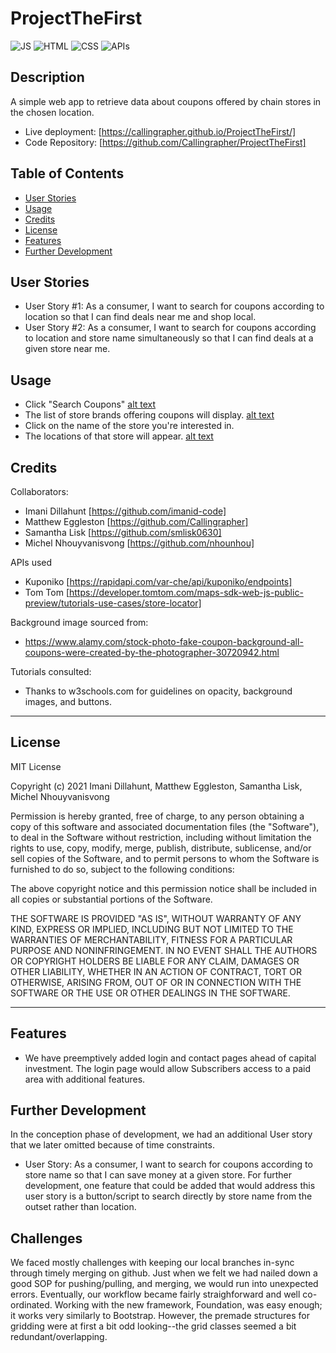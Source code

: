 # ProjectTheFirst


![JS](https://img.shields.io/badge/JavaScript-34%25-orange)
![HTML](https://img.shields.io/badge/HTML-33%25-brightgreen?style=plastic&logo=HTML5)
![CSS](https://img.shields.io/badge/CSS-33%25-blue?style=plastic&logo=CSS3)
![APIs](https://img.shields.io/badge/APIs-Two-purple?style=plastic&logo=appveyor)


## Description 

A simple web app to retrieve data about coupons offered by chain stores in the chosen location.
* Live deployment: [https://callingrapher.github.io/ProjectTheFirst/]
* Code Repository: [https://github.com/Callingrapher/ProjectTheFirst] 


## Table of Contents

* [User Stories](#user)
* [Usage](#usage)
* [Credits](#credits)
* [License](#license)
* [Features](#features)
* [Further Development](#further-development)


## User Stories

* User Story #1: As a consumer, I want to search for coupons according to location so that I can find deals near me and shop local.
* User Story #2: As a consumer, I want to search for coupons according to location and store name simultaneously so that I can find deals at a given store near me.


## Usage 

* Click "Search Coupons" 
[alt text](assets/images/step-1.png)
* The list of store brands offering coupons will display. 
[alt text](assets/images/step-2.png)
* Click on the name of the store you're interested in.
* The locations of that store will appear.
[alt text](assets/images/step-3.png)


## Credits

Collaborators:  
- Imani Dillahunt [https://github.com/imanid-code]  
- Matthew Eggleston [https://github.com/Callingrapher]  
- Samantha Lisk [https://github.com/smlisk0630]  
- Michel Nhouyvanisvong [https://github.com/nhounhou]

APIs used
* Kuponiko [https://rapidapi.com/var-che/api/kuponiko/endpoints]  
* Tom Tom [https://developer.tomtom.com/maps-sdk-web-js-public-preview/tutorials-use-cases/store-locator]

Background image sourced from:  
* https://www.alamy.com/stock-photo-fake-coupon-background-all-coupons-were-created-by-the-photographer-30720942.html

Tutorials consulted: 
* Thanks to w3schools.com for guidelines on opacity, background images, and buttons.  

---

## License

MIT License

Copyright (c) 2021 Imani Dillahunt, Matthew Eggleston, Samantha Lisk, Michel Nhouyvanisvong

Permission is hereby granted, free of charge, to any person obtaining a copy
of this software and associated documentation files (the "Software"), to deal
in the Software without restriction, including without limitation the rights
to use, copy, modify, merge, publish, distribute, sublicense, and/or sell
copies of the Software, and to permit persons to whom the Software is
furnished to do so, subject to the following conditions:

The above copyright notice and this permission notice shall be included in all
copies or substantial portions of the Software.

THE SOFTWARE IS PROVIDED "AS IS", WITHOUT WARRANTY OF ANY KIND, EXPRESS OR
IMPLIED, INCLUDING BUT NOT LIMITED TO THE WARRANTIES OF MERCHANTABILITY,
FITNESS FOR A PARTICULAR PURPOSE AND NONINFRINGEMENT. IN NO EVENT SHALL THE
AUTHORS OR COPYRIGHT HOLDERS BE LIABLE FOR ANY CLAIM, DAMAGES OR OTHER
LIABILITY, WHETHER IN AN ACTION OF CONTRACT, TORT OR OTHERWISE, ARISING FROM,
OUT OF OR IN CONNECTION WITH THE SOFTWARE OR THE USE OR OTHER DEALINGS IN THE
SOFTWARE.


---

## Features

* We have preemptively added login and contact pages ahead of capital investment.  The login page would allow Subscribers access to a paid area with additional features.  

## Further Development

In the conception phase of development, we had an additional User story that we later omitted because of time constraints.  
* User Story: As a consumer, I want to search for coupons according to store name so that I can save money at a given store.
For further development, one feature that could be added that would address this user story is a button/script to search directly by store name from the outset rather than location.  


## Challenges

We faced mostly challenges with keeping our local branches in-sync through timely merging on github.  Just when we felt we had nailed down a good SOP for pushing/pulling, and merging, we would run into unexpected errors.  Eventually, our workflow became fairly straighforward and well co-ordinated.  Working with the new framework, Foundation, was easy enough; it works very similarly to Bootstrap. However, the premade structures for gridding were at first a bit odd looking--the grid classes seemed a bit redundant/overlapping.  